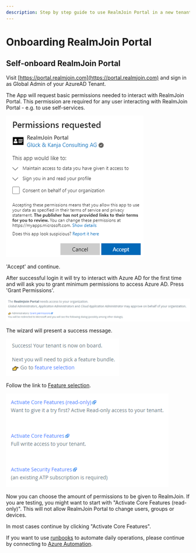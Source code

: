 ```yaml
---
description: Step by step guide to use RealmJoin Portal in a new tenant
---
```


# Onboarding RealmJoin Portal

## Self-onboard RealmJoin Portal

Visit [https://portal.realmjoin.com](https://portal.realmjoin.com) and sign in as Global Admin of your AzureAD Tenant.

The App will request basic permissions needed to interact with RealmJoin Portal. This permission are required for any user interacting with RealmJoin Portal - e.g. to use self-services.

![Initial Sign In](../.gitbook/assets/onboarding-img1.png)

'Accept' and continue.

After successful login it will try to interact with Azure AD for the first time and will ask you to grant minimum permissions to access Azure AD. Press 'Grant Permissions'.

![Grant minimum permissions - redirect](../.gitbook/assets/onboarding-img2.png)

The wizard will present a success message.

![Grant minimum permissions - redirect](../.gitbook/assets/onboarding-img3.png)

Follow the link to [Feature selection](https://portal.realmjoin.com/organization/features).

![Feature selection](../.gitbook/assets/onboarding-img4.png)

Now you can choose the amount of permissions to be given to RealmJoin. If you are testing, you might want to start with "Activate Core Features (read-only)". This will not allow RealmJoin Portal to change users, groups or devices.

In most cases continue by clicking "Activate Core Features".

If you want to use [runbooks](broken-reference) to automate daily operations, please continue by connecting to [Azure Automation](connecting-azure-automation.md).
